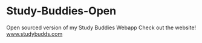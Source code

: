 # Study-Buddies-Open
Open sourced version of my Study Buddies Webapp
Check out the website! www.studybudds.com
